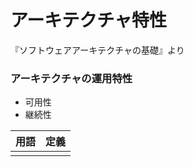 
# アーキテクチャ特性

『ソフトウェアアーキテクチャの基礎』より

### アーキテクチャの運用特性
- 可用性
- 継続性

|用語|定義|
|--|--|
|  |  |

<!--stackedit_data:
eyJoaXN0b3J5IjpbLTI4MjYzNjAzNF19
-->